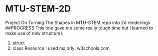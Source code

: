 # MTU-STEM-2D
 Project On Turning The Shapes in MTU-STEM repo into 2d renderings
##PROGRESS
 This one gave me some really tough time but I learned to make use of new structures
 1. struct
 2. class
    Resource I used majorly: w3schools.com
